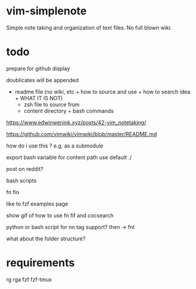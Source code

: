 # vim-simplenote

Simple note taking and organization of text files. No full blown wiki.

# todo

prepare for github display

doublicates will be appended

- readme file (no wiki, etc + how to source and use + how to search idea + WHAT IT IS NOT)
  - zsh file to source from
  - content directory + bash commands

https://www.edwinwenink.xyz/posts/42-vim_notetaking/

https://github.com/vimwiki/vimwiki/blob/master/README.md

how do i use this ? e.g. as a submodule

export bash variable for content path use default ./

post on reddit?

bash scripts

fn
fin

like to fzf examples page

show gif of how to use fn fif and cocsearch

python or bash script for nn
tag support? then -> fnt

what about the folder structure?

# requirements

rg
rga
fzf
fzf-tmux
